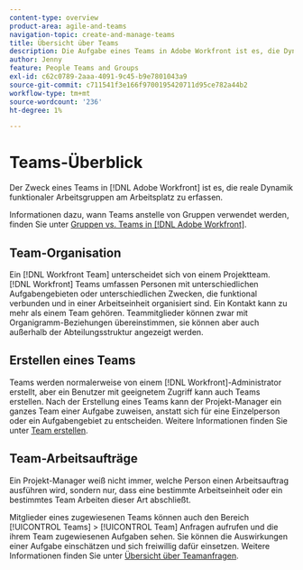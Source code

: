 ```yaml
---
content-type: overview
product-area: agile-and-teams
navigation-topic: create-and-manage-teams
title: Übersicht über Teams
description: Die Aufgabe eines Teams in Adobe Workfront ist es, die Dynamik funktionaler Arbeitsgruppen am Arbeitsplatz in der Praxis zu erfassen.
author: Jenny
feature: People Teams and Groups
exl-id: c62c0789-2aaa-4091-9c45-b9e7801043a9
source-git-commit: c711541f3e166f9700195420711d95ce782a44b2
workflow-type: tm+mt
source-wordcount: '236'
ht-degree: 1%

---
```


# Teams-Überblick

<!-- Audited: 01/2024 -->

Der Zweck eines Teams in [!DNL Adobe Workfront] ist es, die reale Dynamik funktionaler Arbeitsgruppen am Arbeitsplatz zu erfassen.

Informationen dazu, wann Teams anstelle von Gruppen verwendet werden, finden Sie unter [Gruppen vs. Teams in [!DNL Adobe Workfront]](../../people-teams-and-groups/work-with-groups-and-teams/understanding-differences-and-similarities-between-groups-and-teams.md).

## Team-Organisation

Ein [!DNL Workfront Team] unterscheidet sich von einem Projektteam. [!DNL Workfront] Teams umfassen Personen mit unterschiedlichen Aufgabengebieten oder unterschiedlichen Zwecken, die funktional verbunden und in einer Arbeitseinheit organisiert sind. Ein Kontakt kann zu mehr als einem Team gehören. Teammitglieder können zwar mit Organigramm-Beziehungen übereinstimmen, sie können aber auch außerhalb der Abteilungsstruktur angezeigt werden.

## Erstellen eines Teams

Teams werden normalerweise von einem [!DNL Workfront]-Administrator erstellt, aber ein Benutzer mit geeignetem Zugriff kann auch Teams erstellen. Nach der Erstellung eines Teams kann der Projekt-Manager ein ganzes Team einer Aufgabe zuweisen, anstatt sich für eine Einzelperson oder ein Aufgabengebiet zu entscheiden. Weitere Informationen finden Sie unter [Team erstellen](/help/quicksilver/people-teams-and-groups/create-and-manage-teams/create-a-team.md).

## Team-Arbeitsaufträge

Ein Projekt-Manager weiß nicht immer, welche Person einen Arbeitsauftrag ausführen wird, sondern nur, dass eine bestimmte Arbeitseinheit oder ein bestimmtes Team Arbeiten dieser Art abschließt.

Mitglieder eines zugewiesenen Teams können auch den Bereich [!UICONTROL Teams] > [!UICONTROL Team] Anfragen aufrufen und die ihrem Team zugewiesenen Aufgaben sehen. Sie können die Auswirkungen einer Aufgabe einschätzen und sich freiwillig dafür einsetzen. Weitere Informationen finden Sie unter [Übersicht über Teamanfragen](/help/quicksilver/people-teams-and-groups/work-with-team-requests/team-requests-overview.md).
